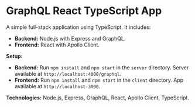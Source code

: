 # GraphQL React TypeScript App

A simple full-stack application using TypeScript. It includes:

- **Backend:** Node.js with Express and GraphQL.
- **Frontend:** React with Apollo Client.

**Setup:**

- **Backend:** Run `npm install` and `npm start` in the `server` directory. Server available at `http://localhost:4000/graphql`.
- **Frontend:** Run `npm install` and `npm start` in the `client` directory. App available at `http://localhost:3000`.

**Technologies:** Node.js, Express, GraphQL, React, Apollo Client, TypeScript.